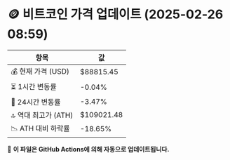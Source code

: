 # 🪙 비트코인 가격 업데이트 (2025-02-26 08:59)

| 항목                | 값 |
|--------------------|----------------|
| 💰 현재 가격 (USD) | $88815.45 |
| ⏳ 1시간 변동률    | -0.04% |
| 📆 24시간 변동률   | -3.47% |
| 🔝 역대 최고가 (ATH) | $109021.48 |
| 📉 ATH 대비 하락률 | -18.65% |

🔄 **이 파일은 GitHub Actions에 의해 자동으로 업데이트됩니다.**
